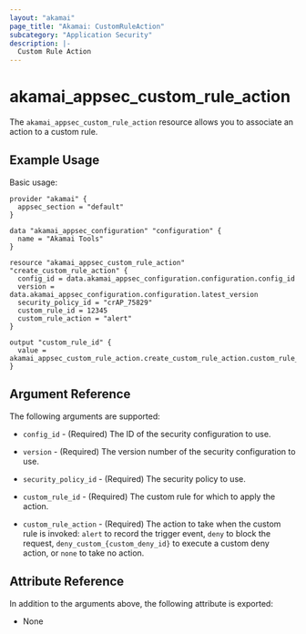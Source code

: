 ```yaml
---
layout: "akamai"
page_title: "Akamai: CustomRuleAction"
subcategory: "Application Security"
description: |-
  Custom Rule Action
---
```


# akamai_appsec_custom_rule_action


The `akamai_appsec_custom_rule_action` resource allows you to associate an action to a custom rule.


## Example Usage

Basic usage:

```hcl
provider "akamai" {
  appsec_section = "default"
}

data "akamai_appsec_configuration" "configuration" {
  name = "Akamai Tools"
}

resource "akamai_appsec_custom_rule_action" "create_custom_rule_action" {
  config_id = data.akamai_appsec_configuration.configuration.config_id
  version = data.akamai_appsec_configuration.configuration.latest_version
  security_policy_id = "crAP_75829"
  custom_rule_id = 12345
  custom_rule_action = "alert"
}

output "custom_rule_id" {
  value = akamai_appsec_custom_rule_action.create_custom_rule_action.custom_rule_id
}

```

## Argument Reference

The following arguments are supported:

* `config_id` - (Required) The ID of the security configuration to use.

* `version` - (Required) The version number of the security configuration to use.

* `security_policy_id` - (Required) The security policy to use.

* `custom_rule_id` - (Required) The custom rule for which to apply the action.

* `custom_rule_action` - (Required) The action to take when the custom rule is invoked: `alert` to record the trigger event, `deny` to block the request, `deny_custom_{custom_deny_id}` to execute a custom deny action, or `none` to take no action.

## Attribute Reference

In addition to the arguments above, the following attribute is exported:

* None

